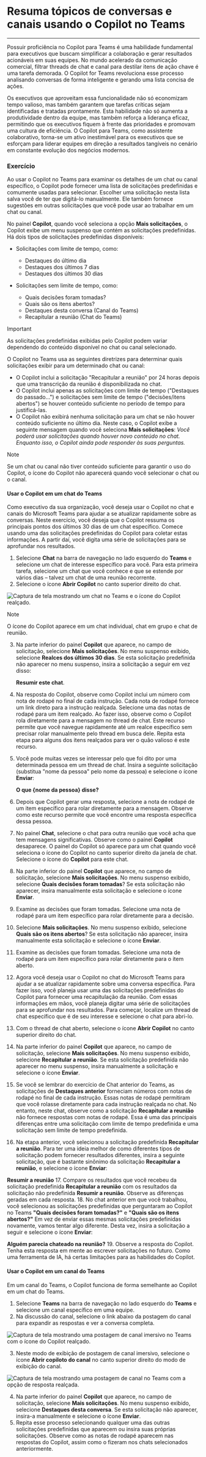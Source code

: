 # Resuma tópicos de conversas e canais usando o Copilot no Teams
---
Possuir proficiência no Copilot para Teams é uma habilidade fundamental para executivos que buscam simplificar a colaboração e gerar resultados acionáveis em suas equipes. No mundo acelerado da comunicação comercial, filtrar threads de chat e canal para destilar itens de ação chave é uma tarefa demorada. O Copilot for Teams revoluciona esse processo analisando conversas de forma inteligente e gerando uma lista concisa de ações.

Os executivos que aproveitam essa funcionalidade não só economizam tempo valioso, mas também garantem que tarefas críticas sejam identificadas e tratadas prontamente. Esta habilidade não só aumenta a produtividade dentro da equipe, mas também reforça a liderança eficaz, permitindo que os executivos fiquem à frente das prioridades e promovam uma cultura de eficiência. O Copilot para Teams, como assistente colaborativo, torna-se um ativo inestimável para os executivos que se esforçam para liderar equipes em direção a resultados tangíveis no cenário em constante evolução dos negócios modernos.

### Exercício

Ao usar o Copilot no Teams para examinar os detalhes de um chat ou canal específico, o Copilot pode fornecer uma lista de solicitações predefinidas e comumente usadas para selecionar. Escolher uma solicitação nesta lista salva você de ter que digitá-lo manualmente. Ele também fornece sugestões em outras solicitações que você pode usar ao trabalhar em um chat ou canal.

No painel **Copilot**, quando você seleciona a opção **Mais solicitações**, o Copilot exibe um menu suspenso que contém as solicitações predefinidas. Há dois tipos de solicitações predefinidas disponíveis:

 -  Solicitações com limite de tempo, como:
     -  Destaques do último dia
     -  Destaques dos últimos 7 dias
     -  Destaques dos últimos 30 dias

 -  Solicitações sem limite de tempo, como:
     -  Quais decisões foram tomadas?
     -  Quais são os itens abertos?
     -  Destaques desta conversa (Canal do Teams)
     -  Recapitular a reunião (Chat do Teams)

> [!IMPORTANT]
> As solicitações predefinidas exibidas pelo Copilot podem variar dependendo do conteúdo disponível no chat ou canal selecionado.

O Copilot no Teams usa as seguintes diretrizes para determinar quais solicitações exibir para um determinado chat ou canal:

 -  O Copilot inclui a solicitação "Recapitular a reunião" por 24 horas depois que uma transcrição da reunião é disponibilizada no chat.
 -  O Copilot inclui apenas as solicitações com limite de tempo ("Destaques do passado...") e solicitações sem limite de tempo ("decisões/itens abertos") se houver conteúdo suficiente no período de tempo para justificá-las.
 -  O Copilot não exibirá nenhuma solicitação para um chat se não houver conteúdo suficiente no último dia. Neste caso, o Copilot exibe a seguinte mensagem quando você seleciona **Mais solicitações**: *Você poderá usar solicitações quando houver novo conteúdo no chat. Enquanto isso, o Copilot ainda pode responder às suas perguntas.*

> [!NOTE]
> Se um chat ou canal não tiver conteúdo suficiente para garantir o uso do Copilot, o ícone do Copilot não aparecerá quando você selecionar o chat ou o canal.

#### Usar o Copilot em um chat do Teams

Como executivo da sua organização, você deseja usar o Copilot no chat e canais do Microsoft Teams para ajudar a se atualizar rapidamente sobre as conversas. Neste exercício, você deseja que o Copilot ressuma os principais pontos dos últimos 30 dias de um chat específico. Comece usando uma das solicitações predefinidas do Copilot para coletar estas informações. A partir daí, você digita uma série de solicitações para se aprofundar nos resultados.

1.  Selecione **Chat** na barra de navegação no lado esquerdo do **Teams** e selecione um chat de interesse específico para você. Para esta primeira tarefa, selecione um chat que você conhece e que se estende por vários dias – talvez um chat de uma reunião recorrente.
2.  Selecione o ícone **Abrir Copilot** no canto superior direito do chat.
    
   ![Captura de tela mostrando um chat no Teams e o ícone do Copilot realçado.](../media/copilot-teams-icon-da01ab29.png)
    
    
   > [!NOTE]
   > O ícone do Copilot aparece em um chat individual, chat em grupo e chat de reunião.
3.  Na parte inferior do painel **Copilot** que aparece, no campo de solicitação, selecione **Mais solicitações**. No menu suspenso exibido, selecione **Realces dos últimos 30 dias**. Se esta solicitação predefinida não aparecer no menu suspenso, insira a solicitação a seguir em vez disso:
    
    **Resumir este chat**.
4.  Na resposta do Copilot, observe como Copilot inclui um número com nota de rodapé no final de cada instrução. Cada nota de rodapé fornece um link direto para a instrução realçada. Selecione uma das notas de rodapé para um item realçado. Ao fazer isso, observe como o Copilot rola diretamente para a mensagem no thread de chat. Este recurso permite que você navegue rapidamente até um realce específico sem precisar rolar manualmente pelo thread em busca dele. Repita esta etapa para alguns dos itens realçados para ver o quão valioso é este recurso.
5.  Você pode muitas vezes se interessar pelo que foi dito por uma determinada pessoa em um thread de chat. Insira a seguinte solicitação (substitua "nome da pessoa" pelo nome da pessoa) e selecione o ícone **Enviar**:
    
    **O que \{nome da pessoa\} disse?**
6.  Depois que Copilot gerar uma resposta, selecione a nota de rodapé de um item específico para rolar diretamente para a mensagem. Observe como este recurso permite que você encontre uma resposta específica dessa pessoa.
7.  No painel **Chat**, selecione o chat para outra reunião que você acha que tem mensagens significativas. Observe como o painel **Copilot** desaparece. O painel do Copilot só aparece para um chat quando você seleciona o ícone do Copilot no canto superior direito da janela de chat. Selecione o ícone do **Copilot** para este chat.
8.  Na parte inferior do painel **Copilot** que aparece, no campo de solicitação, selecione **Mais solicitações**. No menu suspenso exibido, selecione **Quais decisões foram tomadas**? Se esta solicitação não aparecer, insira manualmente esta solicitação e selecione o ícone **Enviar**.
9.  Examine as decisões que foram tomadas. Selecione uma nota de rodapé para um item específico para rolar diretamente para a decisão.
10. Selecione **Mais solicitações**. No menu suspenso exibido, selecione **Quais são os itens abertos**? Se esta solicitação não aparecer, insira manualmente esta solicitação e selecione o ícone **Enviar**.
11. Examine as decisões que foram tomadas. Selecione uma nota de rodapé para um item específico para rolar diretamente para o item aberto.
12. Agora você deseja usar o Copilot no chat do Microsoft Teams para ajudar a se atualizar rapidamente sobre uma conversa específica. Para fazer isso, você planeja usar uma das solicitações predefinidas do Copilot para fornecer uma recapitulação da reunião. Com essas informações em mãos, você planeja digitar uma série de solicitações para se aprofundar nos resultados. Para começar, localize um thread de chat específico que é de seu interesse e selecione o chat para abri-lo.
13. Com o thread de chat aberto, selecione o ícone **Abrir Copilot** no canto superior direito do chat.<br>
14. Na parte inferior do painel **Copilot** que aparece, no campo de solicitação, selecione **Mais solicitações**. No menu suspenso exibido, selecione **Recapitular a reunião**. Se esta solicitação predefinida não aparecer no menu suspenso, insira manualmente a solicitação e selecione o ícone **Enviar**.
15. Se você se lembrar do exercício de Chat anterior do Teams, as solicitações de **Destaques anterior** forneciam números com notas de rodapé no final de cada instrução. Essas notas de rodapé permitiram que você rolasse diretamente para cada instrução realçada no chat. No entanto, neste chat, observe como a solicitação **Recapitular a reunião** não fornece respostas com notas de rodapé. Essa é uma das principais diferenças entre uma solicitação com limite de tempo predefinida e uma solicitação sem limite de tempo predefinida.
16. Na etapa anterior, você selecionou a solicitação predefinida **Recapitular a reunião**. Para ter uma ideia melhor de como diferentes tipos de solicitação podem fornecer resultados diferentes, insira a seguinte solicitação, que é bastante sinônimo da solicitação **Recapitular a reunião**, e selecione o ícone **Enviar**:
    
**Resumir a reunião**
17. Compare os resultados que você recebeu da solicitação predefinida **Recapitular a reunião** com os resultados da solicitação não predefinida **Resumir a reunião**. Observe as diferenças geradas em cada resposta.
18. No chat anterior em que você trabalhou, você selecionou as solicitações predefinidas que perguntaram ao Copilot no Teams **"Quais decisões foram tomadas?"** e **"Quais são os itens abertos?"** Em vez de enviar essas mesmas solicitações predefinidas novamente, vamos tentar algo diferente. Desta vez, insira a solicitação a seguir e selecione o ícone **Enviar**:
    
**Alguém parecia chateado na reunião?**
19. Observe a resposta do Copilot. Tenha esta resposta em mente ao escrever solicitações no futuro. Como uma ferramenta de IA, há certas limitações para as habilidades do Copilot.

#### Usar o Copilot em um canal do Teams

Em um canal do Teams, o Copilot funciona de forma semelhante ao Copilot em um chat do Teams.

1.  Selecione **Teams** na barra de navegação no lado esquerdo do **Teams** e selecione um canal específico em uma equipe.
2.  Na discussão do canal, selecione o link abaixo da postagem do canal para expandir as respostas e ver a conversa completa.
    
   ![Captura de tela mostrando uma postagem de canal imersivo no Teams com o ícone do Copilot realçado.](../media/copilot-teams-replies-4974c937.png)
    
3.  Neste modo de exibição de postagem de canal imersivo, selecione o ícone **Abrir copiloto do canal** no canto superior direito do modo de exibição do canal.
    
   ![Captura de tela mostrando uma postagem de canal no Teams com a opção de resposta realçada.](../media/copilot-teams-icon-replies-c03368a6.png)
    
4.  Na parte inferior do painel **Copilot** que aparece, no campo de solicitação, selecione **Mais solicitações**. No menu suspenso exibido, selecione **Destaques desta conversa**. Se esta solicitação não aparecer, insira-a manualmente e selecione o ícone **Enviar**.
5.  Repita esse processo selecionando qualquer uma das outras solicitações predefinidas que aparecem ou insira suas próprias solicitações. Observe como as notas de rodapé aparecem nas respostas do Copilot, assim como o fizeram nos chats selecionados anteriormente.
